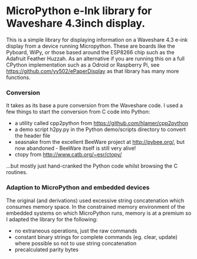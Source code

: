 
# MicroPython e-Ink library for Waveshare 4.3inch display.

This is a simple library for displaying information on a Waveshare 4.3 e-ink display from a device running Micropython. These are boards like the Pyboard, WiPy, or those based around the ESP8266 chip such as the Adafruit Feather Huzzah. As an alternative if you are running this on a full CPython implementation such as a Odroid or Raspberry Pi, see https://github.com/yy502/ePaperDisplay as that library has many more functions.

### Conversion
It takes as its base a pure conversion from the Waveshare code. I used a few things to start the conversion from C code into Python:

- a utility called cpp2python from https://github.com/hlamer/cpp2python
- a demo script h2py.py in the Python demo/scripts directory to convert the header file
- seasnake from the excellent BeeWare project at http://pybee.org/, but now abandoned - BeeWare itself is still very alive!
- ctopy from http://www.catb.org/~esr/ctopy/

...but mostly just hand-cranked the Python code whilst browsing the C routines.

### Adaption to MicroPython and embedded devices
The original (and derivations) used excessive string concatenation which consumes memory space. In the constrained memory environment of the embedded systems on which MicroPython runs, memory is at a premium so I adapted the library for the following:

- no extraneous operations, just the raw commands
- constant binary strings for complete commands (eg. clear, update) where possible so not to use string concatenation
- precalculated parity bytes
